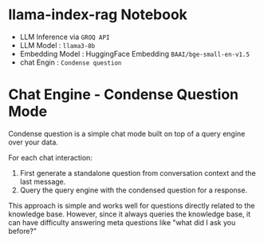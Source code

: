 # llama-index-rag Notebook
- LLM Inference via `GROQ API`
- LLM Model : `llama3-8b`
- Embedding Model : HuggingFace Embedding `BAAI/bge-small-en-v1.5`
- chat Engin : `Condense question`


# Chat Engine - Condense Question Mode
Condense question is a simple chat mode built on top of a query engine over your data.

For each chat interaction:

1. First generate a standalone question from conversation context and the last message.
2. Query the query engine with the condensed question for a response.

This approach is simple and works well for questions directly related to the knowledge base. However, since it always queries the knowledge base, it can have difficulty answering meta questions like "what did I ask you before?"

